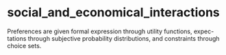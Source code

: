 # social_and_economical_interactions
Preferences are given formal expression through utility functions, expec- tations through subjective probability distributions, and constraints through choice sets.

